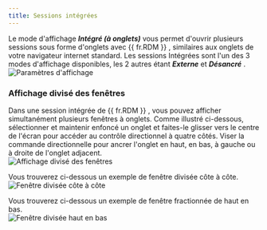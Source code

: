 ```yaml
---
title: Sessions intégrées
---
```

Le mode d'affichage ***Intégré (à onglets)*** vous permet d'ouvrir plusieurs sessions sous forme d'onglets avec {{ fr.RDM }} , similaires aux onglets de votre navigateur internet standard. Les sessions Intégrées sont l'un des 3 modes d'affichage disponibles, les 2 autres étant ***Externe*** et ***Désancré*** .  
![Paramètres d'affichage](/img/fr/rdm/windows/clip11186.png) 

### Affichage divisé des fenêtres 

Dans une session intégrée de {{ fr.RDM }} , vous pouvez afficher simultanément plusieurs fenêtres à onglets. Comme illustré ci-dessous, sélectionner et maintenir enfoncé un onglet et faites-le glisser vers le centre de l'écran pour accéder au contrôle directionnel à quatre côtés. Viser la commande directionnelle pour ancrer l'onglet en haut, en bas, à gauche ou à droite de l'onglet adjacent.  
![Affichage divisé des fenêtres](/img/fr/rdm/windows/clip11187.png) 

Vous trouverez ci-dessous un exemple de fenêtre divisée côte à côte.  
![Fenêtre divisée côte à côte](/img/fr/rdm/windows/clip11188.png) 

Vous trouverez ci-dessous un exemple de fenêtre fractionnée de haut en bas.  
![Fenêtre divisée haut en bas](/img/fr/rdm/windows/clip11189.png) 

